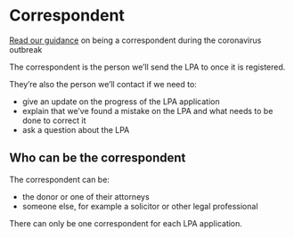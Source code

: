 # Correspondent

<div class="moj-banner moj-banner__message">
    <p class="bold-small"><a href="https://www.gov.uk/guidance/making-and-registering-an-lpa-during-the-coronavirus-outbreak#think-carefully-about-who-should-be-sent-the-registered-lpa">Read our guidance</a> on being a correspondent during the coronavirus outbreak</p>
</div>

The correspondent is the person we’ll send the LPA to once it is registered.

They’re also the person we’ll contact if we need to:

* give an update on the progress of the LPA application
* explain that we’ve found a mistake on the LPA and what needs to be done to correct it
* ask a question about the LPA

## Who can be the correspondent

The correspondent can be:

* the donor or one of their attorneys
* someone else, for example a solicitor or other legal professional

There can only be one correspondent for each LPA application.
